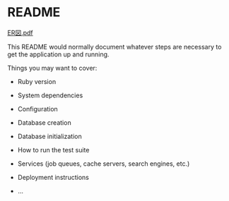 # README

[ER図.pdf](https://github.com/webcamp-nagashiso-men/naganocake/files/7071970/ER.pdf)


This README would normally document whatever steps are necessary to get the
application up and running.

Things you may want to cover:

* Ruby version

* System dependencies

* Configuration

* Database creation

* Database initialization

* How to run the test suite

* Services (job queues, cache servers, search engines, etc.)

* Deployment instructions

* ...

